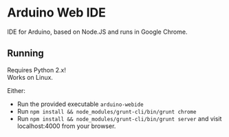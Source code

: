 Arduino Web IDE
===

IDE for Arduino, based on Node.JS and runs in Google Chrome.   


## Running

Requires Python 2.x!  
Works on Linux.

Either:
* Run the provided executable `arduino-webide`
* Run `npm install && node_modules/grunt-cli/bin/grunt chrome`
* Run `npm install && node_modules/grunt-cli/bin/grunt server` and visit localhost:4000 from your browser. 